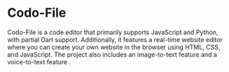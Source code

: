# Codo-File
Codo-File is a code editor that primarily supports JavaScript and Python, with partial Dart support. Additionally, it features a real-time website editor where you can create your own website in the browser using HTML, CSS, and JavaScript. The project also includes an image-to-text feature and a voice-to-text feature .
